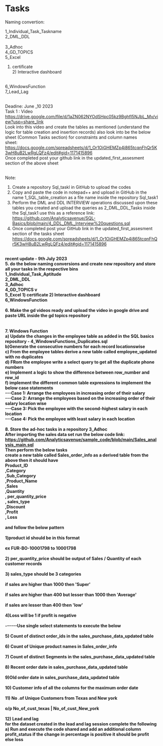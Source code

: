 # Tasks
Naming convertion:

1_Individual_Task_Taskname
<BR> 
2_DML_DDL	
<BR> 
3_Adhoc	
<BR> 
4_GD_TOPICS	
<BR> 
5_Excel	<BR>
  1) certificate <BR>
	2) Interactive dashboard
 <BR>
6_WindowsFunction
 <BR>
7_Lead_Lag

<BR> Deadine: June _10 2023
<BR> Task 1 : 
Video  https://drive.google.com/file/d/1aZN062NYOdSHpc05kz9Bghfl5NJbL_Mv/view?usp=share_link
<BR> Look into this video and create the tables as mentioned (understand the logic for table creation and insertion records)
also look into be the below sheet (Common Tasks section) for constraints and column names
<BR> sheet: https://docs.google.com/spreadsheets/d/1_Or1OiGHEMZp4i865tcqnFhQr5K3wH8uB2LwRgLQFz4/edit#gid=1171415896
<BR> Once completed post your github link in the updated_first_assesment section of the above sheet

<BR> Note:
1. Create a repository Sql_taskl in GitHub to upload the codes <BR> 
2. Copy and paste the code in notepad++ and upload in GitHub in the name 1_SQL_table_creation as a file name inside the repository Sql_task1<BR> 
3. Perform the DML and DDL INTERVIEW operations discussed upon these tables you created  and upload the queries as 2_DML_DDL_Tasks inside the Sql_task1
  use this as a reference link: https://github.com/Analyticsavenue/SQL-Basics/blob/main/4_DDL_DML_Interview%20questions.sql <BR> 
4. Once completed post your GitHub link in the updated_first_assesment section of the tasks sheet
   https://docs.google.com/spreadsheets/d/1_Or1OiGHEMZp4i865tcqnFhQr5K3wH8uB2LwRgLQFz4/edit#gid=1171415896 <BR> 

<BR> <B> recent update - 9th July 2023 <b/>
<BR>
5. do the below naming conversions and create new repository and store all your tasks in the respective bins <BR>
1_Individual_Task_Aptitude	 <BR> 
2_DML_DDL	<BR> 
3_Adhoc	<BR> 
4_GD_TOPICS	v<BR> 
5_Excel	1) certificate 
	2) Interactive dashboard <BR> 
6_WindowsFunction <BR> 
<BR> 
6. Make the gd videos ready and upload the video in google drive and paste URL inside the gd topics repository <BR> 
<BR> 
<BR> 
7. Windows Function <BR> 
   a) Update the changes in the employee table as added in the SQL basics repository - 4_WindowsFunctions_Duplicates.sql <BR> 
   b)Generate the consecutive numbers for each record locationswise <BR> 
   c) From the employee tables derive a new table called employee_updated with no duplicates <BR> 
   d) FRom the employee write a select query to get all the duplicate phone numbers <BR> 
   e) Implement a logic to show the difference between row_number and row_id <BR> 
   f) implement the different common table expressions to implement the below case statements <BR> 
---Case 1: Arrange the employees in increasing order of their salary <BR> 
---Case 2: Arrange the employees based on the increasing order of their salary location wise <BR> 
---Case 3: Pick the employee with the second-highest salary in each location <BR> 
---Case 4: Pick the employee with least salary in each location <BR> 
<BR> 
8. Store the ad-hoc tasks in a repository 3_Adhoc <BR> 
After importing the sales data set run the below code link: **https://github.com/Analyticsavenue/sample_code/blob/main/Sales_analysis_main.sql**
<BR>
Then perform the below tasks <BR> 
create a new table called Sales_order_info as a derived table from the above then it should  have																									
Product_ID																									
,Category																									
,Sub_Category																									
,Product_Name																									
,Sales																									
,Quantity																									
, per_quantity_price																									
, sales_type																									
,Discount																									
,Profit																									
, Loss	
<BR> 
and follow the below pattern
<BR> 																																												
1)product id should be  in this format	 <BR> 																								
ex FUR-BO-10001798 to 10001798	<BR> 																								
2) per_quantity_price should be  output of Sales / Quantity of each customer records	<BR> 																								
3) sales_type should be 3 categories			<BR> 																						
if sales are higher than 1000 then 'Super'		<BR> 																							
if sales are higher than 400 but lesser than 1000  then 'Average'	<BR> 																								
if sales are lesser than 400 then 'low'					<BR> 																				
4)Loss will be 1 if profit is negative		<BR> 																																																										
------Use single select statements to execute the below	<BR> 																																														
5) Count of distinct order_ids in the sales_purchase_data_updated table			<BR> 																						
6) Count of Unique product names in Sales_order_info					<BR> 																				
7) Count of distinct Segments in the sales_purchase_data_updated table					<BR> 																				
8) Recent order date in  sales_purchase_data_updated table		<BR> 																							
9)Old order date in sales_purchase_data_updated table		<BR> 																							
10) Customer info of all the columns for the maximum order date				<BR> 																					
11) No .of Unique Customers from Texas and New york					<BR> 																				
o/p No_of_cust_texas |  No_of_cust_New_york					<BR> 																				
12) Lead and lag
<BR>
for the dataset created in the lead and lag session complete the following
<BR> a) Run and execute the code shared and add an additional column profit_status if the change in percentage is positive it should be profit else loss




   
   
